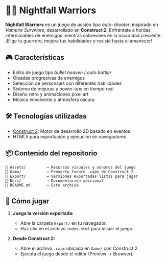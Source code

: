 # 🧛‍♂️ Nightfall Warriors

**Nightfall Warriors** es un juego de acción tipo *auto-shooter*, inspirado en *Vampire Survivors*, desarrollado en **Construct 2**. Enfréntate a hordas interminables de enemigos mientras sobrevives en la oscuridad creciente. ¡Elige tu guerrero, mejora tus habilidades y resiste hasta el amanecer!

## 🎮 Características

* Estilo de juego tipo *bullet heaven* / *auto battler*
* Oleadas progresivas de enemigos
* Selección de personajes con diferentes habilidades
* Sistema de mejoras y power-ups en tiempo real
* Diseño retro y animaciones pixel art
* Música envolvente y atmósfera oscura

## 🛠️ Tecnologías utilizadas

* [Construct 2](https://www.scirra.com/construct2): Motor de desarrollo 2D basado en eventos
* HTML5 para exportación y ejecución en navegadores

## 📦 Contenido del repositorio

```
📁 Assets/         → Recursos visuales y sonoros del juego  
📁 Game/           → Proyecto fuente .capx de Construct 2  
📁 Export/         → Versiones exportadas listas para jugar  
📁 Docs/           → Documentación adicional  
📄 README.md       → Este archivo  
```

## 🚀 Cómo jugar

1. **Juega la versión exportada:**

   * Abre la carpeta `Export/` en tu navegador.
   * Haz clic en el archivo `index.html` para iniciar el juego.

2. **Desde Construct 2:**

   * Abre el archivo `.capx` ubicado en `Game/` con Construct 2.
   * Ejecuta el juego desde el editor (Preview → Browser).